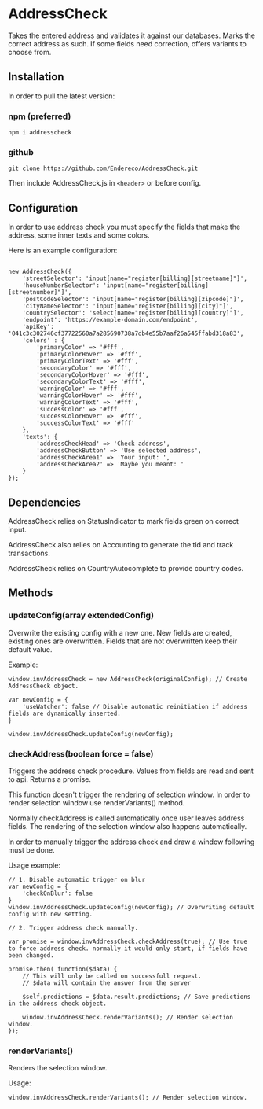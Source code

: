 # AddressCheck

Takes the entered address and validates it against our databases. Marks the correct address as such. If some fields need correction, offers variants to choose from.

## Installation

In order to pull the latest version:

### npm (preferred)

```
npm i addresscheck
```

### github

```
git clone https://github.com/Endereco/AddressCheck.git
```

Then include AddressCheck.js in `<header>` or before config.

## Configuration

In order to use address check you must specify the fields that make the address, some inner texts and some colors.

Here is an example configuration:

```

new AddressCheck({
    'streetSelector': 'input[name="register[billing][streetname]"]',
    'houseNumberSelector': 'input[name="register[billing][streetnumber]"]',
    'postCodeSelector': 'input[name="register[billing][zipcode]"]',
    'cityNameSelector': 'input[name="register[billing][city]"]',
    'countrySelector': 'select[name="register[billing][country]"]',
    'endpoint': 'https://example-domain.com/endpoint',
    'apiKey': '041c3c302746cf37722560a7a285690738a7db4e55b7aaf26a545ffabd318a83',
    'colors' : {
        'primaryColor' => '#fff',
        'primaryColorHover' => '#fff',
        'primaryColorText' => '#fff',
        'secondaryColor' => '#fff',
        'secondaryColorHover' => '#fff',
        'secondaryColorText' => '#fff',
        'warningColor' => '#fff',
        'warningColorHover' => '#fff',
        'warningColorText' => '#fff',
        'successColor' => '#fff',
        'successColorHover' => '#fff',
        'successColorText' => '#fff'
    },
    'texts': {
        'addressCheckHead' => 'Check address',
        'addressCheckButton' => 'Use selected address',
        'addressCheckArea1' => 'Your input: ',
        'addressCheckArea2' => 'Maybe you meant: '
    }
});
```

## Dependencies

AddressCheck relies on StatusIndicator to mark fields green on correct input.

AddressCheck also relies on Accounting to generate the tid and track transactions.

AddressCheck relies on CountryAutocomplete to provide country codes.

## Methods

### updateConfig(array extendedConfig)

Overwrite the existing config with a new one. New fields are created, existing ones are overwritten. Fields that are not overwritten keep their default value.

Example:

```
window.invAddressCheck = new AddressCheck(originalConfig); // Create AddressCheck object.

var newConfig = {
    'useWatcher': false // Disable automatic reinitiation if address fields are dynamically inserted.
}

window.invAddressCheck.updateConfig(newConfig);
```

### checkAddress(boolean force = false)

Triggers the address check procedure. Values from fields are read and sent to api. Returns a promise.

This function doesn't trigger the rendering of selection window. In order to render selection  window use renderVariants() method.

Normally checkAddress is called automatically once user leaves address fields. The rendering of the selection window also happens automatically.

In order to manually trigger the address check and draw a window following must be done.

Usage example:

```
// 1. Disable automatic trigger on blur 
var newConfig = {
    'checkOnBlur': false
}
window.invAddressCheck.updateConfig(newConfig); // Overwriting default config with new setting.

// 2. Trigger address check manually.

var promise = window.invAddressCheck.checkAddress(true); // Use true to force address check. normally it would only start, if fields have been changed.

promise.then( function($data) {
    // This will only be called on successfull request.
    // $data will contain the answer from the server
    
    $self.predictions = $data.result.predictions; // Save predictions in the address check object.

    window.invAddressCheck.renderVariants(); // Render selection window.
});

```

### renderVariants()

Renders the selection window.

Usage:
```
window.invAddressCheck.renderVariants(); // Render selection window.
```
